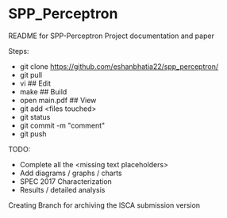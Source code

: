 # SPP_Perceptron
README for SPP-Perceptron Project documentation and paper

Steps:
- git clone https://github.com/eshanbhatia22/spp_perceptron/
- git pull
- vi <file> ## Edit
- make ## Build
- open main.pdf ## View
- git add \<files touched\>
- git status 
- git commit -m "comment"
- git push

TODO:
- Complete all the \<missing text placeholders\>
- Add diagrams / graphs / charts
- SPEC 2017 Characterization
- Results / detailed analysis

Creating Branch for archiving the ISCA submission version

